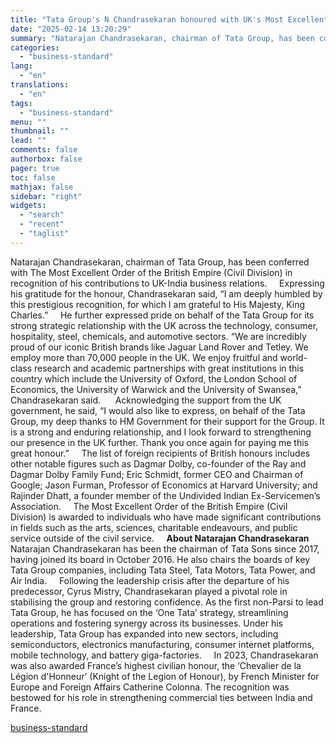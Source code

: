 ```yaml
---
title: "Tata Group's N Chandrasekaran honoured with UK's Most Excellent OBE honour"
date: "2025-02-14 13:20:29"
summary: "Natarajan Chandrasekaran, chairman of Tata Group, has been conferred with The Most Excellent Order of the British Empire (Civil Division) in recognition of his contributions to UK-India business relations. Expressing his gratitude for the honour, Chandrasekaran said, “I am deeply humbled by this prestigious recognition, for which I am grateful..."
categories:
  - "business-standard"
lang:
  - "en"
translations:
  - "en"
tags:
  - "business-standard"
menu: ""
thumbnail: ""
lead: ""
comments: false
authorbox: false
pager: true
toc: false
mathjax: false
sidebar: "right"
widgets:
  - "search"
  - "recent"
  - "taglist"
---
```


Natarajan Chandrasekaran, chairman of Tata Group, has been conferred with The Most Excellent Order of the British Empire (Civil Division) in recognition of his contributions to UK-India business relations.  
 
Expressing his gratitude for the honour, Chandrasekaran said, “I am deeply humbled by this prestigious recognition, for which I am grateful to His Majesty, King Charles.”  
 
He further expressed pride on behalf of the Tata Group for its strong strategic relationship with the UK across the technology, consumer, hospitality, steel, chemicals, and automotive sectors. “We are incredibly proud of our iconic British brands like Jaguar Land Rover and Tetley. We employ more than 70,000 people in the UK. We enjoy fruitful and world-class research and academic partnerships with great institutions in this country which include the University of Oxford, the London School of Economics, the University of Warwick and the University of Swansea,” Chandrasekaran said.   
 
Acknowledging the support from the UK government, he said, “I would also like to express, on behalf of the Tata Group, my deep thanks to HM Government for their support for the Group. It is a strong and enduring relationship, and I look forward to strengthening our presence in the UK further. Thank you once again for paying me this great honour.”  
 
The list of foreign recipients of British honours includes other notable figures such as Dagmar Dolby, co-founder of the Ray and Dagmar Dolby Family Fund; Eric Schmidt, former CEO and Chairman of Google; Jason Furman, Professor of Economics at Harvard University; and Rajinder Dhatt, a founder member of the Undivided Indian Ex-Servicemen’s Association.  
 
The Most Excellent Order of the British Empire (Civil Division) is awarded to individuals who have made significant contributions in fields such as the arts, sciences, charitable endeavours, and public service outside of the civil service.  
 
**About Natarajan Chandrasekaran**
 
Natarajan Chandrasekaran has been the chairman of Tata Sons since 2017, having joined its board in October 2016. He also chairs the boards of key Tata Group companies, including Tata Steel, Tata Motors, Tata Power, and Air India.  
 
Following the leadership crisis after the departure of his predecessor, Cyrus Mistry, Chandrasekaran played a pivotal role in stabilising the group and restoring confidence. As the first non-Parsi to lead Tata Group, he has focused on the ‘One Tata’ strategy, streamlining operations and fostering synergy across its businesses. Under his leadership, Tata Group has expanded into new sectors, including semiconductors, electronics manufacturing, consumer internet platforms, mobile technology, and battery giga-factories.  
 
In 2023, Chandrasekaran was also awarded France’s highest civilian honour, the ‘Chevalier de la Légion d'Honneur’ (Knight of the Legion of Honour), by French Minister for Europe and Foreign Affairs Catherine Colonna. The recognition was bestowed for his role in strengthening commercial ties between India and France.

[business-standard](https://www.business-standard.com/companies/people/tata-group-chairman-chandrasekaran-most-excellent-order-of-british-empire-125021400556_1.html)
